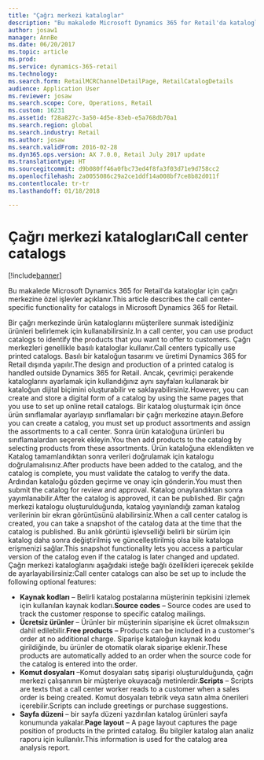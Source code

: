 ```yaml
---
title: "Çağrı merkezi kataloglar"
description: "Bu makalede Microsoft Dynamics 365 for Retail'da kataloglar için çağrı merkezine özel işlevler açıklanır."
author: josaw1
manager: AnnBe
ms.date: 06/20/2017
ms.topic: article
ms.prod: 
ms.service: dynamics-365-retail
ms.technology: 
ms.search.form: RetailMCRChannelDetailPage, RetailCatalogDetails
audience: Application User
ms.reviewer: josaw
ms.search.scope: Core, Operations, Retail
ms.custom: 16231
ms.assetid: f28a827c-3a50-4d5e-83eb-e5a768db70a1
ms.search.region: global
ms.search.industry: Retail
ms.author: josaw
ms.search.validFrom: 2016-02-28
ms.dyn365.ops.version: AX 7.0.0, Retail July 2017 update
ms.translationtype: HT
ms.sourcegitcommit: d9b080ff46a0fbc73ed4f8fa3f03d71e9d758cc2
ms.openlocfilehash: 2a0055086c29a2ce1ddf14a008bf7ce8b82d011f
ms.contentlocale: tr-tr
ms.lasthandoff: 01/18/2018

---
```


# <a name="call-center-catalogs"></a><span data-ttu-id="201a1-103">Çağrı merkezi katalogları</span><span class="sxs-lookup"><span data-stu-id="201a1-103">Call center catalogs</span></span>

[!include[banner](includes/banner.md)]


<span data-ttu-id="201a1-104">Bu makalede Microsoft Dynamics 365 for Retail'da kataloglar için çağrı merkezine özel işlevler açıklanır.</span><span class="sxs-lookup"><span data-stu-id="201a1-104">This article describes the call center–specific functionality for catalogs in Microsoft Dynamics 365 for Retail.</span></span>

<span data-ttu-id="201a1-105">Bir çağrı merkezinde ürün kataloglarını müşterilere sunmak istediğiniz ürünleri belirlemek için kullanabilirsiniz.</span><span class="sxs-lookup"><span data-stu-id="201a1-105">In a call center, you can use product catalogs to identify the products that you want to offer to customers.</span></span> <span data-ttu-id="201a1-106">Çağrı merkezleri genellikle basılı kataloglar kullanır.</span><span class="sxs-lookup"><span data-stu-id="201a1-106">Call centers typically use printed catalogs.</span></span> <span data-ttu-id="201a1-107">Basılı bir kataloğun tasarımı ve üretimi Dynamics 365 for Retail dışında yapılır.</span><span class="sxs-lookup"><span data-stu-id="201a1-107">The design and production of a printed catalog is handled outside Dynamics 365 for Retail.</span></span> <span data-ttu-id="201a1-108">Ancak, çevrimiçi perakende kataloglarını ayarlamak için kullandığınız aynı sayfaları kullanarak bir kataloğun dijital biçimini oluşturabilir ve saklayabilirsiniz.</span><span class="sxs-lookup"><span data-stu-id="201a1-108">However, you can create and store a digital form of a catalog by using the same pages that you use to set up online retail catalogs.</span></span> <span data-ttu-id="201a1-109">Bir katalog oluşturmak için önce ürün sınıflamalar ayarlayıp sınıflamaları bir çağrı merkezine atayın.</span><span class="sxs-lookup"><span data-stu-id="201a1-109">Before you can create a catalog, you must set up product assortments and assign the assortments to a call center.</span></span> <span data-ttu-id="201a1-110">Sonra ürün kataloğuna ürünleri bu sınıflamalardan seçerek ekleyin.</span><span class="sxs-lookup"><span data-stu-id="201a1-110">You then add products to the catalog by selecting products from these assortments.</span></span> <span data-ttu-id="201a1-111">Ürün kataloğuna eklendikten ve Katalog tamamlandıktan sonra verileri doğrulamak için katalogu doğrulamalısınız.</span><span class="sxs-lookup"><span data-stu-id="201a1-111">After products have been added to the catalog, and the catalog is complete, you must validate the catalog to verify the data.</span></span> <span data-ttu-id="201a1-112">Ardından kataloğu gözden geçirme ve onay için gönderin.</span><span class="sxs-lookup"><span data-stu-id="201a1-112">You must then submit the catalog for review and approval.</span></span> <span data-ttu-id="201a1-113">Katalog onaylandıktan sonra yayımlanabilir.</span><span class="sxs-lookup"><span data-stu-id="201a1-113">After the catalog is approved, it can be published.</span></span> <span data-ttu-id="201a1-114">Bir çağrı merkezi katalogu oluşturulduğunda, katalog yayınlandığı zaman katalog verilerinin bir ekran görüntüsünü alabilirsiniz.</span><span class="sxs-lookup"><span data-stu-id="201a1-114">When a call center catalog is created, you can take a snapshot of the catalog data at the time that the catalog is published.</span></span> <span data-ttu-id="201a1-115">Bu anlık görüntü işlevselliği belirli bir sürüm için katalog daha sonra değiştirilmiş ve güncelleştirilmiş olsa bile kataloga erişmenizi sağlar.</span><span class="sxs-lookup"><span data-stu-id="201a1-115">This snapshot functionality lets you access a particular version of the catalog even if the catalog is later changed and updated.</span></span> <span data-ttu-id="201a1-116">Çağrı merkezi kataloglarını aşağıdaki isteğe bağlı özellikleri içerecek şekilde de ayarlayabilirsiniz:</span><span class="sxs-lookup"><span data-stu-id="201a1-116">Call center catalogs can also be set up to include the following optional features:</span></span>

-   <span data-ttu-id="201a1-117">**Kaynak kodları** – Belirli katalog postalarına müşterinin tepkisini izlemek için kullanılan kaynak kodları.</span><span class="sxs-lookup"><span data-stu-id="201a1-117">**Source codes** – Source codes are used to track the customer response to specific catalog mailings.</span></span>
-   <span data-ttu-id="201a1-118">**Ücretsiz ürünler** – Ürünler bir müşterinin siparişine ek ücret olmaksızın dahil edilebilir.</span><span class="sxs-lookup"><span data-stu-id="201a1-118">**Free products** – Products can be included in a customer's order at no additional charge.</span></span> <span data-ttu-id="201a1-119">Siparişe kataloğun kaynak kodu girildiğinde, bu ürünler de otomatik olarak siparişe eklenir.</span><span class="sxs-lookup"><span data-stu-id="201a1-119">These products are automatically added to an order when the source code for the catalog is entered into the order.</span></span>
-   <span data-ttu-id="201a1-120">**Komut dosyaları** –Komut dosyaları satış siparişi oluşturulduğunda, çağrı merkezi çalışanının bir müşteriye okuyacağı metinlerdir.</span><span class="sxs-lookup"><span data-stu-id="201a1-120">**Scripts** – Scripts are texts that a call center worker reads to a customer when a sales order is being created.</span></span> <span data-ttu-id="201a1-121">Komut dosyaları tebrik veya satın alma önerileri içerebilir.</span><span class="sxs-lookup"><span data-stu-id="201a1-121">Scripts can include greetings or purchase suggestions.</span></span>
-   <span data-ttu-id="201a1-122">**Sayfa düzeni** – bir sayfa düzeni yazdırılan katalog ürünleri sayfa konumunda yakalar.</span><span class="sxs-lookup"><span data-stu-id="201a1-122">**Page layout** – A page layout captures the page position of products in the printed catalog.</span></span> <span data-ttu-id="201a1-123">Bu bilgiler katalog alan analiz raporu için kullanılır.</span><span class="sxs-lookup"><span data-stu-id="201a1-123">This information is used for the catalog area analysis report.</span></span>





